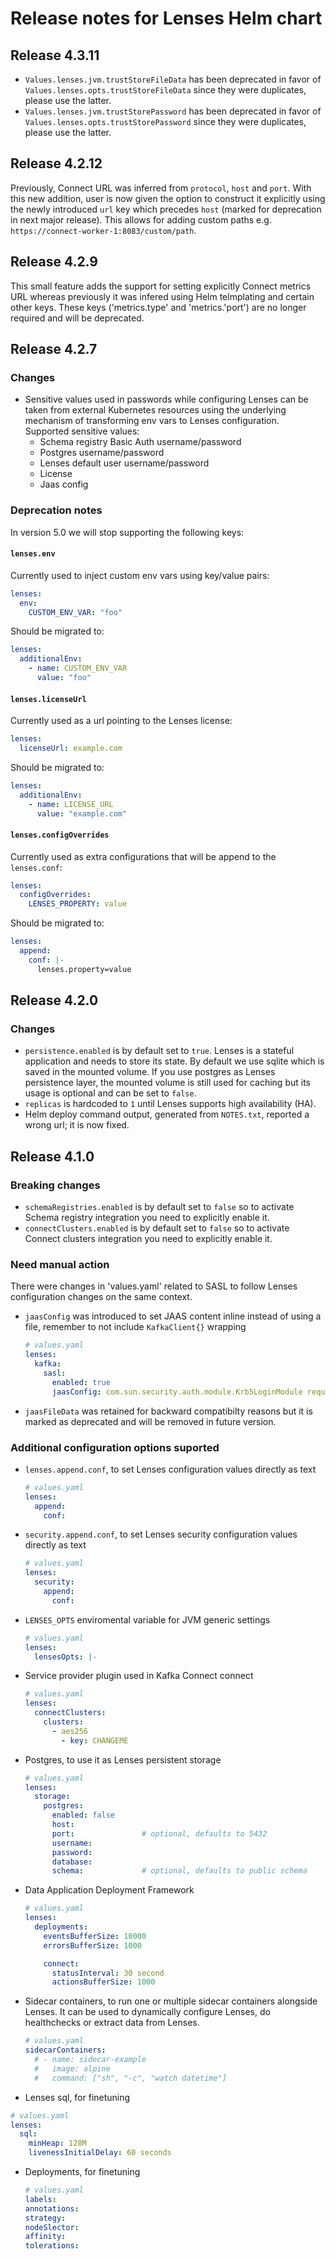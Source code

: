 # Release notes for Lenses Helm chart

## Release 4.3.11

- `Values.lenses.jvm.trustStoreFileData` has been deprecated  in favor of `Values.lenses.opts.trustStoreFileData` since they were duplicates, please use the latter.
- `Values.lenses.jvm.trustStorePassword` has been deprecated  in favor of `Values.lenses.opts.trustStorePassword` since they were duplicates, please use the latter.

## Release 4.2.12

Previously, Connect URL was inferred from `protocol`, `host` and
`port`. With this new addition, user is now given the option to
construct it explicitly using the newly introduced `url`  key which
precedes `host` (marked for deprecation in next major release). This
allows for adding custom paths e.g. `https://connect-worker-1:8083/custom/path`.

## Release 4.2.9

This small feature adds the support for setting explicitly Connect metrics URL
whereas previously it was infered using Helm telmplating and certain
other keys. These keys ('metrics.type' and 'metrics.'port') are no
longer required and will be deprecated.

## Release 4.2.7

### Changes

- Sensitive values used in passwords while configuring Lenses can be taken from external Kubernetes resources using the underlying mechanism of transforming env vars to Lenses configuration. <br/> Supported sensitive values:
  - Schema registry Basic Auth username/password
  - Postgres username/password
  - Lenses default user username/password
  - License
  - Jaas config

### Deprecation notes

In version 5.0 we will stop supporting the following keys:

#### `lenses.env`

Currently used to inject custom env vars using key/value pairs:

```yaml
lenses:
  env:
    CUSTOM_ENV_VAR: "foo"
```

Should be migrated to:

```yaml
lenses:
  additionalEnv:
    - name: CUSTOM_ENV_VAR
      value: "foo"
```

#### `lenses.licenseUrl`

Currently used as a url pointing to the Lenses license:

```yaml
lenses:
  licenseUrl: example.com
```

Should be migrated to:

```yaml
lenses:
  additionalEnv:
    - name: LICENSE_URL
      value: "example.com"
```

#### `lenses.configOverrides`

Currently used as extra configurations that will be append to the `lenses.conf`:

```yaml
lenses:
  configOverrides:
    LENSES_PROPERTY: value
```

Should be migrated to:

```yaml
lenses:
  append:
    conf: |-
      lenses.property=value
```

## Release 4.2.0

### Changes

- `persistence.enabled` is by default set to `true`. Lenses is a stateful application and needs to store its state. By default we use sqlite which is saved in the mounted volume. If you use postgres as Lenses persistence layer, the mounted volume is still used for caching but its usage is optional and can be set to `false`.
- `replicas` is hardcoded to `1` until Lenses supports high availability (HA).
- Helm deploy command output, generated from `NOTES.txt`, reported a wrong url; it is now fixed.

## Release 4.1.0

### Breaking changes

- `schemaRegistries.enabled` is by default set to `false` so to activate Schema registry integration you need to explicitly enable it.
- `connectClusters.enabled` is by default set to `false` so to activate Connect clusters integration you need to explicitly enable it.

### Need manual action

There were changes in 'values.yaml' related to SASL to follow Lenses configuration changes on the same context.

- `jaasConfig` was introduced to set JAAS content inline instead of using a file, remember to not include `KafkaClient{}` wrapping
  ```yaml
  # values.yaml
  lenses:
    kafka:
      sasl:
        enabled: true
        jaasConfig: com.sun.security.auth.module.Krb5LoginModule required useKeyTab=true keyTab="lenses.keytab" storeKey=true useTicketCache=false serviceName=kafka principal="lenses@TESTING.LENSES.IO";
  ```
- `jaasFileData` was retained for backward compatibilty reasons but it is marked as deprecated and will be removed in future version.

### Additional configuration options suported

- `lenses.append.conf`, to set Lenses configuration values directly as text
  ```yaml
  # values.yaml
  lenses:
    append:
      conf:
  ```
- `security.append.conf`, to set Lenses security configuration values directly as text
  ```yaml
  # values.yaml
  lenses:
    security:
      append:
        conf:
  ```
- `LENSES_OPTS` enviromental variable for JVM generic settings
  ```yaml
  # values.yaml
  lenses:
    lensesOpts: |-
  ```
- Service provider plugin used in Kafka Connect connect
  ```yaml
  # values.yaml
  lenses:
    connectClusters:
      clusters:
        - aes256
          - key: CHANGEME
  ```
- Postgres, to use it as Lenses persistent storage
  ```yaml
  # values.yaml
  lenses:
    storage:
      postgres:
        enabled: false
        host:
        port:               # optional, defaults to 5432
        username:
        password:
        database:
        schema:             # optional, defaults to public schema
  ```
- Data Application Deployment Framework
  ```yaml
  # values.yaml
  lenses:
    deployments:
      eventsBufferSize: 10000
      errorsBufferSize: 1000

      connect:
        statusInterval: 30 second
        actionsBufferSize: 1000
  ```
- Sidecar containers, to run one or multiple sidecar containers alongside Lenses. It can be used to dynamically configure Lenses, do healthchecks or extract data from Lenses.
  ```yaml
  # values.yaml
  sidecarContainers:
    # - name: sidecar-example
    #   image: alpine
    #   command: ["sh", "-c", "watch datetime"]
  ```
-  Lenses sql, for finetuning
  ```yaml
  # values.yaml
  lenses:
    sql:
      minHeap: 128M
      livenessInitialDelay: 60 seconds
  ```
- Deployments, for finetuning
  ```yaml
  # values.yaml
  labels:
  annotations:
  strategy:
  nodeSlector:
  affinity:
  tolerations:
  ```
